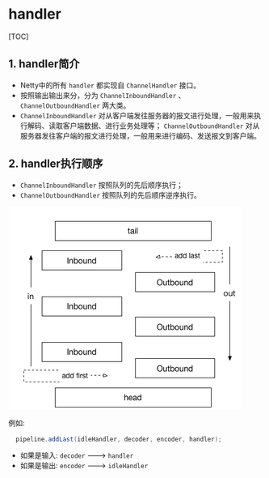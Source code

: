 # handler

[TOC]

## 1. handler简介

- Netty中的所有 `handler` 都实现自 `ChannelHandler` 接口。
- 按照输出输出来分，分为 `ChannelInboundHandler` 、`ChannelOutboundHandler` 两大类。
- `ChannelInboundHandler` 对从客户端发往服务器的报文进行处理，一般用来执行解码、读取客户端数据、进行业务处理等； `ChannelOutboundHandler` 对从服务器发往客户端的报文进行处理，一般用来进行编码、发送报文到客户端。

## 2. handler执行顺序

- `ChannelInboundHandler` 按照队列的先后顺序执行；
- `ChannelOutboundHandler` 按照队列的先后顺序逆序执行。

![handler执行顺序](handler执行顺序.png)

例如:

```java
  pipeline.addLast(idleHandler, decoder, encoder, handler);
```

- 如果是输入: `decoder` ---> `handler`
- 如果是输出: `encoder` ---> `idleHandler`
